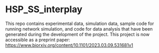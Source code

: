 # HSP_SS_interplay
This repo contains experimental data, simulation data, sample code for running network simulation, and code for data analysis that have been generated during the development of the project. This project is now accessible as a preprint paper: https://www.biorxiv.org/content/10.1101/2023.03.09.531681v1
